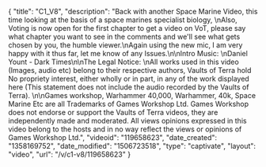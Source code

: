 {
    "title": "C1_V8",
    "description": "Back with another Space Marine Video, this time looking at the basis of a space marines specialist biology, \nAlso, Voting is now open for the first chapter to get a video on VoT, please say what chapter you want to see in the comments and we'll see what gets chosen by you, the humble viewer.\nAgain using the new mic, I am very happy with it thus far, let me know of any Issues.\n\nIntro Music: \nDaniel Yount - Dark Times\n\nThe Legal Notice: \nAll works used in this video (Images, audio etc) belong to their respective authors, Vaults of Terra hold No propriety interest, either wholly or in part, in any of the work displayed here (This statement does not include the audio recorded by the Vaults of Terra). \n\nGames workshop, Warhammer 40,000, Warhammer, 40k, Space Marine Etc are all Trademarks of Games Workshop Ltd. Games Workshop does not endorse or support the Vaults of Terra videos, they are independently made and moderated. All views opinions expressed in this video belong to the hosts and in no way reflect the views or opinions of Games Workshop Ltd.",
    "videoid": "119658623",
    "date_created": "1358169752",
    "date_modified": "1506723518",
    "type": "captivate",
    "layout": "video",
    "url": "\/v\/c1-v8\/119658623"
}